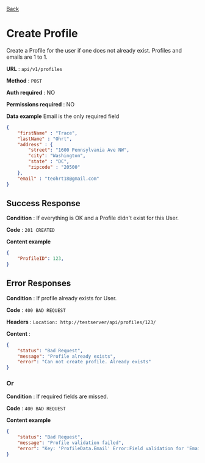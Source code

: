 [Back](../README.md)

# Create Profile

Create a Profile for the user if one does not already exist. Profiles and emails are 1 to 1.

**URL** : `api/v1/profiles`

**Method** : `POST`

**Auth required** : NO

**Permissions required** : NO

**Data example** Email is the only required field

```json
{
	"firstName" : "Trace",
	"lastName" : "Ohrt",
	"address" : {
		"street": "1600 Pennsylvania Ave NW",
		"city": "Washington",
		"state" : "DC",
		"zipcode" : "20500"
	},
	"email" : "teohrt18@gmail.com"
}
```

## Success Response

**Condition** : If everything is OK and a Profile didn't exist for this User.

**Code** : `201 CREATED`

**Content example**

```json
{
    "ProfileID": 123,
}
```

## Error Responses

**Condition** : If profile already exists for User.

**Code** : `400 BAD REQUEST`

**Headers** : `Location: http://testserver/api/profiles/123/`

**Content** : 
```json
{
    "status": "Bad Request",
    "message": "Profile already exists",
    "error": "Can not create profile. Already exists"
}
```

### Or

**Condition** : If required fields are missed.

**Code** : `400 BAD REQUEST`

**Content example**

```json
{
    "status": "Bad Request",
    "message": "Profile validation failed",
    "error": "Key: 'ProfileData.Email' Error:Field validation for 'Email' failed on the 'required' tag"
}
```